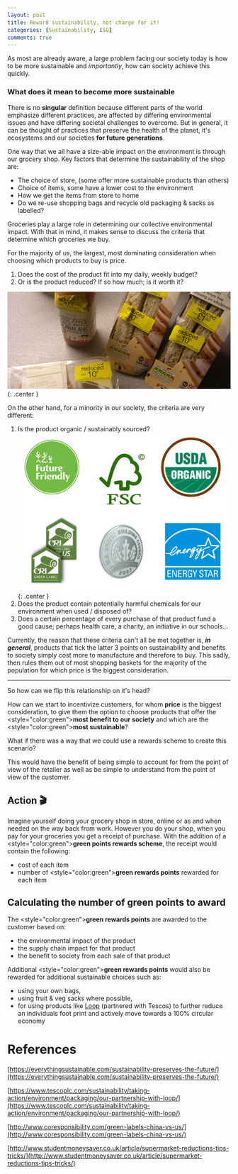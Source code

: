 ```yaml
---
layout: post
title: Reward sustainability, not charge for it!
categories: [Sustainability, ESG]
comments: true
---
```

As most are already aware, a large problem facing our society today is how to be more sustainable and *importantly*, how can society achieve this quickly.

### What does it mean to become more sustainable
There is no **singular** definition because different parts of the world emphasize different practices, are affected by differing environmental issues and have differing societal challenges to overcome. But in general, it can be thought of practices that preserve the health of the planet, it's ecosystems and our societies **for future generations**. 

One way that we all have a size-able impact on the environment is through our grocery shop. Key factors that determine the sustainability of the shop are:

- The choice of store, (some offer more sustainable products than others)
- Choice of items, some have a lower cost to the environment
- How we get the items from store to home
- Do we re-use shopping bags and recycle old packaging & sacks as labelled?

Groceries play a large role in determining our collective environmental impact. With that in mind, it makes sense to discuss the criteria that determine which groceries we buy.

For the majority of us, the largest, most dominating consideration when choosing which products to buy is price.

1. Does the cost of the product fit into my daily, weekly budget?
2. Or is the product reduced? If so how much; is it worth it?

![A supermarket product with a reduced label](/assets/images/ReducedSupermarketItems.jpeg){: .center }

On the other hand, for a minority in our society, the criteria are very different:

1. Is the product organic / sustainably sourced?
![Sustainably sourced labels](/assets/images/SustainablySourcedSupermarketItemLabels.jpeg){: .center }
2. Does the product contain potentially harmful chemicals for our environment when used / disposed of?
3. Does a certain percentage of every purchase of that product fund a good cause; perhaps health care, a charity, an initiative in our schools...

Currently, the reason that these criteria can't all be met together is, ***in general***, products that tick the latter 3 points on sustainability and benefits to society simply cost more to manufacture and therefore to buy. This sadly, then rules them out of most shopping baskets for the majority of the population for which price is the biggest consideration.

---

So how can we flip this relationship on it's head?

How can we start to incentivize customers, for whom **price** is the biggest consideration, to give them the option to choose products that offer the <style="color:green"><b>most benefit to our society</b></style> and which are the <style="color:green"><b>most sustainable</b></style>?

What if there was a way that we could use a rewards scheme to create this scenario?

This would have the benefit of being simple to account for from the point of view of the retailer as well as be simple to understand from the point of view of the customer.

## Action 🎬

Imagine yourself doing your grocery shop in store, online or as and when needed on the way back from work. However you do your shop, when you pay for your groceries you get a receipt of purchase. With the addition of a <style="color:green"><b>green points rewards scheme</b></style>, the receipt would contain the following:

- cost of each item
- number of <style="color:green"><b>green rewards points</b></style> rewarded for each item


## Calculating the number of green points to award

The <style="color:green"><b>green rewards points</b></style> are awarded to the customer based on:

- the environmental impact of the product
- the supply chain impact for that product
- the benefit to society from each sale of that product

Additional <style="color:green"><b>green rewards points</b></style> would also be rewarded for additional sustainable choices such as:

- using your own bags,
- using fruit & veg sacks where possible,
- for using products like [Loop](https://www.tescoplc.com/sustainability/taking-action/environment/packaging/our-partnership-with-loop/) (partnered with Tescos) to further reduce an individuals foot print and actively move towards a 100% circular economy

# References

[https://everythingsustainable.com/sustainability-preserves-the-future/](https://everythingsustainable.com/sustainability-preserves-the-future/)

[https://www.tescoplc.com/sustainability/taking-action/environment/packaging/our-partnership-with-loop/](https://www.tescoplc.com/sustainability/taking-action/environment/packaging/our-partnership-with-loop/)

[http://www.coresponsibility.com/green-labels-china-vs-us/](http://www.coresponsibility.com/green-labels-china-vs-us/)

[http://www.studentmoneysaver.co.uk/article/supermarket-reductions-tips-tricks/](http://www.studentmoneysaver.co.uk/article/supermarket-reductions-tips-tricks/)


